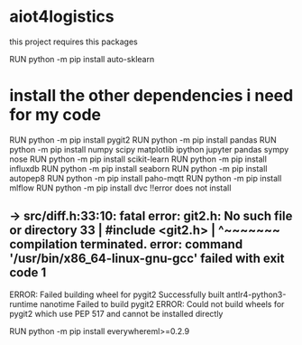 # aiot4logistics

this project requires this packages

RUN python -m pip install auto-sklearn

# install the other dependencies i need for my code
RUN python -m pip install pygit2
RUN python -m pip install pandas
RUN python -m pip install numpy scipy matplotlib ipython jupyter pandas sympy nose
RUN python -m pip install scikit-learn
RUN python -m pip install influxdb
RUN python -m pip install seaborn
RUN python -m pip install autopep8
RUN python -m pip install paho-mqtt
RUN python -m pip install mlflow
RUN python -m pip install dvc !!error does not install 

-> src/diff.h:33:10: fatal error: git2.h: No such file or directory
     33 | #include <git2.h>
        |          ^~~~~~~~
  compilation terminated.
  error: command '/usr/bin/x86_64-linux-gnu-gcc' failed with exit code 1
  ----------------------------------------
  ERROR: Failed building wheel for pygit2
Successfully built antlr4-python3-runtime nanotime
Failed to build pygit2
ERROR: Could not build wheels for pygit2 which use PEP 517 and cannot be installed directly


RUN python -m pip install everywhereml>=0.2.9